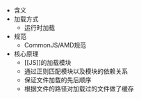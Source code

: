 - 含义
- 加载方式
	- 运行时加载
- 规范
	- CommonJS/AMD规范
- 核心原理
	- [[JS]]的加载模块
	- 通过正则匹配模块以及模块的依赖关系
	- 保证文件加载的先后顺序
	- 根据文件的路径对加载过的文件做了缓存
